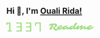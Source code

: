  ## Hi 👋, I'm [Ouali Rida!](https://Ouali98.github.io)
 <svg width="230" height="24" viewBox="0 0 230 24" fill="none" xmlns="http://www.w3.org/2000/svg">
<path d="M3.39996 21.1948H7.10902V2.80519H2.78179V6.54546H0V1.78814e-07H10.509V21.1948H14.2181V24H3.39996V21.1948Z" fill="#A4DE84"/>
<path d="M25.6542 21.1948H36.7814V13.0909H26.5816V10.2857H36.7814V2.80519H25.6542V0H40.1814V24H25.6542V21.1948Z" fill="#A4DE84"/>
<path d="M50.6903 21.1948H61.8175V13.0909H51.6176V10.2857H61.8175V2.80519H50.6903V0H65.2175V24H50.6903V21.1948Z" fill="#A4DE84"/>
<path d="M87.1626 2.80519H77.8901V8.72728H75.1082V0H90.2536V24H87.1626V2.80519Z" fill="#A4DE84"/>
<path d="M112.477 9.12109C111.977 9.12109 111.727 8.88281 111.727 8.40625C111.727 8.1875 111.84 7.79297 112.066 7.22266C112.293 6.64453 112.488 6.19531 112.652 5.875C113.027 5.125 113.41 4.60547 113.801 4.31641C114.426 3.85547 116.867 3.4375 121.125 3.0625C122.977 2.90625 124.324 2.82812 125.168 2.82812C126.012 2.82812 126.609 2.83984 126.961 2.86328C127.32 2.88672 127.691 2.92969 128.074 2.99219C128.457 3.04688 128.84 3.12109 129.223 3.21484C129.605 3.30078 129.969 3.41016 130.312 3.54297C131.055 3.83203 131.574 4.19141 131.871 4.62109C132.801 5.97266 133.266 7.07422 133.266 7.92578C133.266 8.87891 132.539 9.8125 131.086 10.7266C130.648 11.0078 130.18 11.2891 129.68 11.5703C127.859 12.5547 126.793 13.1367 126.48 13.3164C127.137 14.5898 128.422 15.9062 130.336 17.2656C130.562 17.4219 130.742 17.5391 130.875 17.6172C131.461 17.9609 132.152 17.9062 132.949 17.4531C133.168 17.3203 133.391 17.2539 133.617 17.2539C133.844 17.2539 134.043 17.3398 134.215 17.5117C134.387 17.6758 134.473 17.8594 134.473 18.0625C134.473 18.9922 133.852 19.9922 132.609 21.0625C131.688 21.8594 130.855 22.2578 130.113 22.2578C129.512 22.2578 128.203 21.375 126.188 19.6094C125.047 18.6094 124.121 17.7148 123.41 16.9258C122.699 16.1367 122.211 15.5508 121.945 15.168C121.68 14.7773 121.547 14.4414 121.547 14.1602C121.547 13.8789 121.613 13.6289 121.746 13.4102C121.887 13.1914 122.074 12.9805 122.309 12.7773C122.676 12.4648 123.199 12.1328 123.879 11.7812C124.559 11.4219 125.113 11.082 125.543 10.7617C125.973 10.4414 126.344 10.1094 126.656 9.76562C127.344 9.03906 127.688 8.38281 127.688 7.79688C127.688 7.41406 127.57 7.09375 127.336 6.83594C126.906 6.375 126.508 6.14453 126.141 6.14453C125.508 6.14453 124.734 6.1875 123.82 6.27344L122.391 8.80469C120.57 12.1094 119.328 15.0859 118.664 17.7344C118.398 18.7656 117.395 19.2812 115.652 19.2812C114.215 19.2812 113.297 18.9453 112.898 18.2734C112.766 18.0469 112.715 17.8281 112.746 17.6172C112.785 17.3984 112.891 17.1172 113.062 16.7734C113.234 16.4219 113.469 15.9844 113.766 15.4609L114.809 13.6797L116.086 11.582L117.527 9.32031L119.027 7.07031C116.301 7.65625 114.312 8.28906 113.062 8.96875C112.875 9.07031 112.68 9.12109 112.477 9.12109Z" fill="#A4DE84"/>
<path d="M151.09 10.3867C151.465 10.3867 151.652 10.5977 151.652 11.0195C151.652 11.3008 151.555 11.6562 151.359 12.0859C151.172 12.5078 150.898 12.9062 150.539 13.2812C150.18 13.6484 149.766 14.0312 149.297 14.4297C148.836 14.8281 148.293 15.2461 147.668 15.6836C147.051 16.1211 146.367 16.5547 145.617 16.9844C144.867 17.4141 144.07 17.8008 143.227 18.1445C141.359 18.9102 139.551 19.293 137.801 19.293C136.465 19.293 135.297 18.9453 134.297 18.25C133.25 17.5234 132.727 16.6406 132.727 15.6016C132.727 13.9688 133.605 12.418 135.363 10.9492C136.879 9.68359 138.664 8.70312 140.719 8.00781C141.969 7.58594 143.027 7.375 143.895 7.375C144.598 7.375 145.191 7.54688 145.676 7.89062C146.191 8.26562 146.449 8.76953 146.449 9.40234C146.449 10.3945 145.664 11.4922 144.094 12.6953C143.844 12.8906 143.617 13.0547 143.414 13.1875L142.992 13.4688C142.211 14.0156 141.023 14.6289 139.43 15.3086C139.922 15.5664 140.379 15.6953 140.801 15.6953C141.23 15.6953 141.613 15.6445 141.949 15.543C142.293 15.4414 142.68 15.2969 143.109 15.1094C143.539 14.9219 143.996 14.6992 144.48 14.4414C144.973 14.1758 145.469 13.8867 145.969 13.5742C147.086 12.8789 148.055 12.168 148.875 11.4414C149.305 11.043 149.852 10.7266 150.516 10.4922C150.734 10.4219 150.926 10.3867 151.09 10.3867ZM138.164 13.6797L138.809 13.3516C139.02 13.2422 139.207 13.1406 139.371 13.0469C140.949 12.1406 141.848 11.582 142.066 11.3711C142.285 11.1602 142.395 11.0156 142.395 10.9375C142.395 10.8516 142.371 10.7539 142.324 10.6445C142.277 10.5352 142.215 10.4375 142.137 10.3516C141.949 10.1328 141.75 10.0234 141.539 10.0234C141.328 10.0234 141.094 10.0625 140.836 10.1406C140.586 10.2188 140.332 10.3281 140.074 10.4688C139.816 10.6016 139.566 10.7656 139.324 10.9609C139.09 11.1484 138.883 11.3516 138.703 11.5703C138.289 12.0625 138.082 12.4883 138.082 12.8477C138.082 13.207 138.109 13.4844 138.164 13.6797Z" fill="#A4DE84"/>
<path d="M169.184 10.1992C169.434 10.1992 169.559 10.4102 169.559 10.832C169.559 11.5586 169.051 12.5 168.035 13.6562L167.367 14.3359C165.344 16.3594 163.438 17.707 161.648 18.3789C160.539 18.793 159.742 18.7734 159.258 18.3203C158.859 17.9375 158.543 17.3203 158.309 16.4688L158.027 15.4492L155.531 16.9844L154.09 17.8047C152.371 18.7422 151.082 19.2109 150.223 19.2109C149.121 19.2109 148.203 18.7852 147.469 17.9336C146.766 17.1289 146.414 16.1953 146.414 15.1328C146.414 14.0859 146.832 13.1523 147.668 12.332C148.863 11.1602 150.75 10.0859 153.328 9.10938C155.766 8.19531 157.734 7.73828 159.234 7.73828C159.742 7.73828 159.996 7.98828 159.996 8.48828C159.996 8.83203 159.93 9.08984 159.797 9.26172C159.664 9.43359 159.391 9.60938 158.977 9.78906L157.5 10.4219C155.312 11.3359 153.711 12.2852 152.695 13.2695C152.406 13.543 152.262 13.8086 152.262 14.0664C152.262 14.3242 152.469 14.4531 152.883 14.4531C153.289 14.4531 154.234 14.0156 155.719 13.1406L156.691 12.5664C158.199 11.6602 159.461 11.207 160.477 11.207C161.336 11.207 161.906 11.5859 162.188 12.3438C162.258 12.5469 162.324 12.7539 162.387 12.9648C162.449 13.168 162.512 13.3516 162.574 13.5156C162.715 13.8984 162.84 14.0898 162.949 14.0898C163.066 14.0898 163.23 14.0352 163.441 13.9258C163.652 13.8086 163.883 13.6641 164.133 13.4922C164.391 13.3125 164.656 13.1172 164.93 12.9062L166.348 11.7695C167.605 10.7227 168.551 10.1992 169.184 10.1992Z" fill="#A4DE84"/>
<path d="M186.738 10.3398C187.09 10.3398 187.266 10.5195 187.266 10.8789C187.266 11.4492 186.891 12.2539 186.141 13.293C185.617 14.0195 184.539 15.0273 182.906 16.3164C180.961 17.8398 179.398 18.6016 178.219 18.6016C177.328 18.6016 176.656 18.2266 176.203 17.4766C175.93 17.0234 175.707 16.3594 175.535 15.4844L174.492 16.2344C171.625 18.2188 169.484 19.2109 168.07 19.2109C166.891 19.2109 165.945 18.7812 165.234 17.9219C164.609 17.1484 164.297 16.2227 164.297 15.1445C164.297 13.957 164.703 13.0195 165.516 12.332C167.172 10.9414 169.23 9.79688 171.691 8.89844C172.691 8.53125 173.324 8.34766 173.59 8.34766C173.855 8.34766 174.098 8.39453 174.316 8.48828C174.543 8.57422 174.766 8.6875 174.984 8.82812C175.5 9.17969 175.758 9.51953 175.758 9.84766C175.758 10.1133 175.594 10.3281 175.266 10.4922C175.164 10.5469 174.992 10.6211 174.75 10.7148C174.508 10.8086 174.211 10.9375 173.859 11.1016C172.914 11.5469 171.992 12.0859 171.094 12.7188C170.453 13.2656 170.133 13.7031 170.133 14.0312C170.133 14.3516 170.359 14.5117 170.812 14.5117C171.188 14.5117 171.938 14.1797 173.062 13.5156C173.062 13.5156 173.395 13.3125 174.059 12.9062C174.77 12.4609 175.34 12.0547 175.77 11.6875C175.77 11.6875 175.949 11.1016 176.309 9.92969C176.973 7.83594 177.711 6.10547 178.523 4.73828C179.961 1.98047 181.406 0.601562 182.859 0.601562C183.391 0.601562 183.812 0.699219 184.125 0.894531C184.688 1.24609 184.969 1.63672 184.969 2.06641C184.969 2.48828 184.891 2.9375 184.734 3.41406C184.578 3.89062 184.371 4.36328 184.113 4.83203C183.863 5.30078 183.574 5.76562 183.246 6.22656L181.242 8.875C180.906 9.30469 180.609 9.72266 180.352 10.1289C179.898 11.1055 179.672 11.9414 179.672 12.6367C179.672 13.6367 180.035 14.1367 180.762 14.1367C181.176 14.1367 181.922 13.7031 183 12.8359L184.383 11.6641C185.031 11.0859 185.672 10.6797 186.305 10.4453C186.484 10.375 186.629 10.3398 186.738 10.3398Z" fill="#A4DE84"/>
<path d="M206.93 12.5781C206.93 13.7266 207.289 14.3008 208.008 14.3008C208.508 14.3008 209.371 13.8633 210.598 12.9883C211.707 12.168 212.367 11.6523 212.578 11.4414C213.062 11.0352 213.57 10.832 214.102 10.832C214.328 10.832 214.52 10.9102 214.676 11.0664C214.84 11.2148 214.922 11.4414 214.922 11.7461C214.922 12.0508 214.848 12.3281 214.699 12.5781C214.551 12.8281 214.359 13.0859 214.125 13.3516C213.898 13.6172 213.613 13.9141 213.27 14.2422C212.934 14.5703 212.547 14.918 212.109 15.2852C211.672 15.6445 211.191 16.0039 210.668 16.3633C210.152 16.7227 209.617 17.0469 209.062 17.3359C207.812 17.9766 206.684 18.2969 205.676 18.2969C204.52 18.2969 203.734 17.7734 203.32 16.7266C203.078 16.125 202.957 15.4023 202.957 14.5586L199.547 16.8672C197.211 18.5078 195.82 19.3789 195.375 19.4805C195.148 19.5352 194.918 19.5625 194.684 19.5625C194.457 19.5625 194.242 19.5391 194.039 19.4922C193.836 19.4531 193.656 19.3828 193.5 19.2812C193.141 19.0703 192.961 18.7578 192.961 18.3438C192.961 18.1797 193.07 17.7812 193.289 17.1484L194.297 14.3828C194.609 13.4922 194.766 12.957 194.766 12.7773C194.766 12.7148 194.727 12.6836 194.648 12.6836C194.57 12.6836 194.426 12.7656 194.215 12.9297C194.004 13.0938 193.75 13.3047 193.453 13.5625L190.664 16L189.199 17.2188C187.699 18.4141 186.477 19.0117 185.531 19.0117C185.086 19.0117 184.637 18.8125 184.184 18.4141C183.691 17.9922 183.445 17.4844 183.445 16.8906C183.445 16.2969 183.504 15.6484 183.621 14.9453C183.73 14.2422 183.891 13.5664 184.102 12.918C184.312 12.2617 184.574 11.6484 184.887 11.0781C185.199 10.5 185.555 10 185.953 9.57812C186.812 8.65625 187.824 8.19531 188.988 8.19531C190.16 8.19531 190.746 8.53906 190.746 9.22656C190.746 9.52344 190.586 9.97656 190.266 10.5859C189.586 11.9297 189.246 12.6562 189.246 12.7656C189.246 12.8672 189.277 12.9492 189.34 13.0117C189.41 13.0664 189.484 13.0938 189.562 13.0938C189.727 13.0938 189.961 12.9609 190.266 12.6953C192.273 10.9375 193.535 9.84766 194.051 9.42578C194.574 9.00391 195.078 8.63281 195.562 8.3125C196.672 7.58594 197.555 7.22266 198.211 7.22266C198.75 7.22266 199.188 7.30859 199.523 7.48047C200.109 7.78516 200.402 8.12891 200.402 8.51172C200.402 8.89453 200.348 9.32812 200.238 9.8125C200.137 10.2969 200.023 10.7656 199.898 11.2188L199.547 12.4141C199.438 12.7578 199.383 13.0234 199.383 13.2109C199.383 13.3906 199.461 13.4805 199.617 13.4805C199.992 13.4805 200.738 12.9492 201.855 11.8867L202.992 10.8203C204.297 9.64844 205.285 9.0625 205.957 9.0625C206.277 9.0625 206.562 9.1875 206.812 9.4375C207.25 9.875 207.469 10.2578 207.469 10.5859C207.469 10.7656 207.406 11.0078 207.281 11.3125C207.047 11.8828 206.93 12.3047 206.93 12.5781Z" fill="#A4DE84"/>
<path d="M228.785 10.3867C229.16 10.3867 229.348 10.5977 229.348 11.0195C229.348 11.3008 229.25 11.6562 229.055 12.0859C228.867 12.5078 228.594 12.9062 228.234 13.2812C227.875 13.6484 227.461 14.0312 226.992 14.4297C226.531 14.8281 225.988 15.2461 225.363 15.6836C224.746 16.1211 224.062 16.5547 223.312 16.9844C222.562 17.4141 221.766 17.8008 220.922 18.1445C219.055 18.9102 217.246 19.293 215.496 19.293C214.16 19.293 212.992 18.9453 211.992 18.25C210.945 17.5234 210.422 16.6406 210.422 15.6016C210.422 13.9688 211.301 12.418 213.059 10.9492C214.574 9.68359 216.359 8.70312 218.414 8.00781C219.664 7.58594 220.723 7.375 221.59 7.375C222.293 7.375 222.887 7.54688 223.371 7.89062C223.887 8.26562 224.145 8.76953 224.145 9.40234C224.145 10.3945 223.359 11.4922 221.789 12.6953C221.539 12.8906 221.312 13.0547 221.109 13.1875L220.688 13.4688C219.906 14.0156 218.719 14.6289 217.125 15.3086C217.617 15.5664 218.074 15.6953 218.496 15.6953C218.926 15.6953 219.309 15.6445 219.645 15.543C219.988 15.4414 220.375 15.2969 220.805 15.1094C221.234 14.9219 221.691 14.6992 222.176 14.4414C222.668 14.1758 223.164 13.8867 223.664 13.5742C224.781 12.8789 225.75 12.168 226.57 11.4414C227 11.043 227.547 10.7266 228.211 10.4922C228.43 10.4219 228.621 10.3867 228.785 10.3867ZM215.859 13.6797L216.504 13.3516C216.715 13.2422 216.902 13.1406 217.066 13.0469C218.645 12.1406 219.543 11.582 219.762 11.3711C219.98 11.1602 220.09 11.0156 220.09 10.9375C220.09 10.8516 220.066 10.7539 220.02 10.6445C219.973 10.5352 219.91 10.4375 219.832 10.3516C219.645 10.1328 219.445 10.0234 219.234 10.0234C219.023 10.0234 218.789 10.0625 218.531 10.1406C218.281 10.2188 218.027 10.3281 217.77 10.4688C217.512 10.6016 217.262 10.7656 217.02 10.9609C216.785 11.1484 216.578 11.3516 216.398 11.5703C215.984 12.0625 215.777 12.4883 215.777 12.8477C215.777 13.207 215.805 13.4844 215.859 13.6797Z" fill="#A4DE84"/>
</svg>
<!--
**Ouali98/Ouali98** is a ✨ _special_ ✨ repository because its `README.md` (this file) appears on your GitHub profile.

Here are some ideas to get you started:

- 🔭 I’m currently working on ...
- 🌱 I’m currently learning ...
- 👯 I’m looking to collaborate on ...
- 🤔 I’m looking for help with ...
- 💬 Ask me about ...
- 📫 How to reach me: ...
- 😄 Pronouns: ...
- ⚡ Fun fact: ...
-->
<p align = "center">
  <a href="https://github.com/Ouali98">
    <img align="center" src="https://github-readme-stats.vercel.app/api/top-langs/?username=Ouali98&theme=dark">
  </a>
  <a href="https://github.com/Ouali98">
    <img align="center" src="https://github-readme-stats.vercel.app/api?username=Ouali98&show_icons=true&theme=dark&line_height=30" alt="Ankit's github stats"/>
  </a>
</p>

<p align="center">
 <img src="https://i.giphy.com/media/LMt9638dO8dftAjtco/200.webp" width="150">
 <img src="https://i.giphy.com/media/KzJkzjggfGN5Py6nkT/200.webp" width="150">
 <img src="https://i.giphy.com/media/IdyAQJVN2kVPNUrojM/200.webp" width="150">
 <img src="https://media.giphy.com/media/kH6CqYiquZawmU1HI6/giphy.gif" width ="150"/>
</p>
